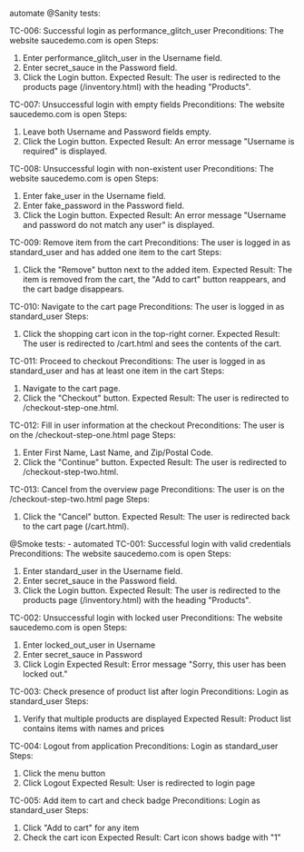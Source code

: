 automate
@Sanity tests:

TC-006: Successful login as performance_glitch_user
Preconditions: The website saucedemo.com is open
Steps:
1. Enter performance_glitch_user in the Username field.
2. Enter secret_sauce in the Password field.
3. Click the Login button.
Expected Result:
The user is redirected to the products page (/inventory.html) with the heading "Products".

TC-007: Unsuccessful login with empty fields
Preconditions: The website saucedemo.com is open
Steps:
1. Leave both Username and Password fields empty.
2. Click the Login button.
Expected Result:
An error message "Username is required" is displayed.

TC-008: Unsuccessful login with non-existent user
Preconditions: The website saucedemo.com is open
Steps:
1. Enter fake_user in the Username field.
2. Enter fake_password in the Password field.
3. Click the Login button.
Expected Result:
An error message "Username and password do not match any user" is displayed.

TC-009: Remove item from the cart
Preconditions: The user is logged in as standard_user and has added one item to the cart
Steps:
1. Click the "Remove" button next to the added item.
Expected Result:
The item is removed from the cart, the "Add to cart" button reappears, and the cart badge disappears.

TC-010: Navigate to the cart page
Preconditions: The user is logged in as standard_user
Steps:
1. Click the shopping cart icon in the top-right corner.
Expected Result:
The user is redirected to /cart.html and sees the contents of the cart.

TC-011: Proceed to checkout
Preconditions: The user is logged in as standard_user and has at least one item in the cart
Steps:
1. Navigate to the cart page.
2. Click the "Checkout" button.
Expected Result:
The user is redirected to /checkout-step-one.html.

TC-012: Fill in user information at the checkout
Preconditions: The user is on the /checkout-step-one.html page
Steps:
1. Enter First Name, Last Name, and Zip/Postal Code.
2. Click the "Continue" button.
Expected Result:
The user is redirected to /checkout-step-two.html.

TC-013: Cancel from the overview page
Preconditions: The user is on the /checkout-step-two.html page
Steps:
1. Click the "Cancel" button.
Expected Result:
The user is redirected back to the cart page (/cart.html).



@Smoke tests: - automated
TC-001: Successful login with valid credentials
Preconditions: The website saucedemo.com is open
Steps:
1. Enter standard_user in the Username field.
2. Enter secret_sauce in the Password field.
3. Click the Login button.
Expected Result:
The user is redirected to the products page (/inventory.html) with the heading "Products".

TC-002: Unsuccessful login with locked user
Preconditions: The website saucedemo.com is open
Steps:
1. Enter locked_out_user in Username
2. Enter secret_sauce in Password
3. Click Login
Expected Result: 
Error message "Sorry, this user has been locked out."

TC-003: Check presence of product list after login
Preconditions: Login as standard_user
Steps:
1. Verify that multiple products are displayed
Expected Result: 
Product list contains items with names and prices

TC-004: Logout from application
Preconditions: Login as standard_user
Steps:
1. Click the menu button
2. Click Logout
Expected Result: 
User is redirected to login page

TC-005: Add item to cart and check badge
Preconditions: Login as standard_user
Steps:
1. Click "Add to cart" for any item
2. Check the cart icon
Expected Result: 
Cart icon shows badge with "1"